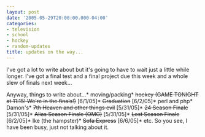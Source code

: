 ```yaml
---
layout: post
date: '2005-05-29T20:00:00.000-04:00'
categories:
- television
- school
- hockey
- random-updates
title: updates on the way...
---
```


I've got a lot to write about but it's going to have to wait just a little while longer. I've got a final test and a final project due this week and a whole slew of finals next week...

Anyway, things to write about...* moving/packing* <s>hockey (GAME TONIGHT at 11:15! We're in the finals!)</s> [6/1/05]* <s>Graduation</s> [6/2/05]* perl and php* Damon's* <s>7th Heaven and other things evil</s> [5/31/05]* <s>24 Season Finale</s> [5/31/05]* <s>Alias Season Finale (OMG)</s> [5/31/05]* <s>Lost Season Finale</s> [6/2/05]* Ike (the hampster)* <s>Sofa Express</s> [6/6/05]* etc.
So you see, I have been busy, just not talking about it.